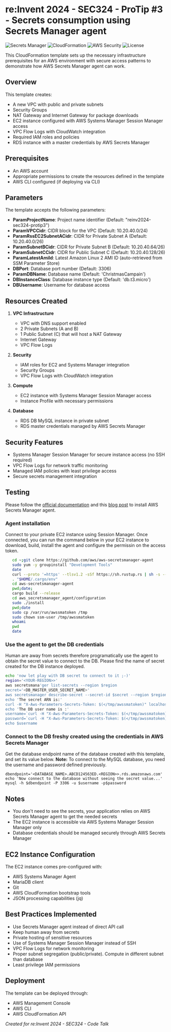 # re:Invent 2024 - SEC324 - ProTip #3 - Secrets consumption using Secrets Manager agent
![Secrets Manager](https://img.shields.io/badge/AWS-SecretsManager-orange)
![CloudFormation](https://img.shields.io/badge/CloudFormation-Templates-blue)
![AWS Security](https://img.shields.io/badge/AWS-Security-purple)
![License](https://img.shields.io/badge/License-MIT-green)


This CloudFormation template sets up the necessary infrastructure prerequisites for an AWS environment with secure access patterns to demonstrate how AWS Secrets Manager agent can work.

## Overview

This template creates:
- A new VPC with public and private subnets
- Security Groups
- NAT Gateway and Internet Gateway for package downloads
- EC2 instance configured with AWS Systems Manager Session Manager access
- VPC Flow Logs with CloudWatch integration
- Required IAM roles and policies
- RDS instance with a master credentials by AWS Secrets Manager

## Prerequisites

- An AWS account
- Appropriate permissions to create the resources defined in the template
- AWS CLI configured (if deploying via CLI)

## Parameters

The template accepts the following parameters:

- **ParamProjectName**: Project name identifier (Default: "reinv2024-sec324-protip3")
- **ParamVPCCidr**: CIDR block for the VPC (Default: 10.20.40.0/24)
- **ParamRssEC2SubnetACidr**: CIDR for Private Subnet A (Default: 10.20.40.0/26)
- **ParamSubnetBCidr**: CIDR for Private Subnet B (Default: 10.20.40.64/26)
- **ParamSubnetCCidr**: CIDR for Public Subnet C (Default: 10.20.40.128/26)
- **ParamLatestAmiId**: Latest Amazon Linux 2 AMI ID (auto-retrieved from SSM Parameter Store)
- **DBPort**: Database port number (Default: 3306)
- **ParamDBName**: Database name (Default: 'ChristmasCampain')
- **DBInstanceClass**: Database instance type (Default: 'db.t3.micro')
- **DBUsername**: Username for database access

## Resources Created

1. **VPC Infrastructure**
   - VPC with DNS support enabled
   - 2 Private Subnets (A and B)
   - 1 Public Subnet (C) that will host a NAT Gateway
   - Internet Gateway
   - VPC Flow Logs

2. **Security**
   - IAM roles for EC2 and Systems Manager integration
   - Security Groups
   - VPC Flow Logs with CloudWatch integration

3. **Compute**
   - EC2 instance with Systems Manager Session Manager access
   - Instance Profile with necessary permissions

4. **Database**
   - RDS DB MySQL instance in private subnet
   - RDS master credentials managed by AWS Secrets Manager

## Security Features

- Systems Manager Session Manager for secure instance access (no SSH required)
- VPC Flow Logs for network traffic monitoring
- Managed IAM policies with least privilege access
- Secure secrets management integration

## Testing
Please follow the [official documentation](https://docs.aws.amazon.com/secretsmanager/latest/userguide/secrets-manager-agent.html) and this [blog post](https://aws.amazon.com/blogs/security/how-to-use-the-aws-secrets-manager-agent/) to install AWS Secrets Manager agent.

### Agent installation
Connect to your private EC2 instance using Session Manager.
Once connected, you can run the command below in your EC2 instance to download, build, install the agent and configure the permissin on the access token.

   ```bash
      cd ~;git clone https://github.com/aws/aws-secretsmanager-agent
      sudo yum -y groupinstall "Development Tools"
      date
      curl --proto '=https' --tlsv1.2 -sSf https://sh.rustup.rs | sh -s -- -y
      . "$HOME/.cargo/env"
      cd aws-secretsmanager-agent
      pwd;date;
      cargo build --release
      cd aws_secretsmanager_agent/configuration
      sudo ./install
      pwd;date
      sudo cp /var/run/awssmatoken /tmp
      sudo chown ssm-user /tmp/awssmatoken
      whoami
      pwd
      date
   ```

### Use the agent to get the DB credentials
Human are away from secrets therefore programatically use the agent to obtain the secret value to connect to the DB. Please find the name of secret created for the DB instance deployed.

   ```bash
   echo 'now let play with DB secret to connect to it ;-)'
   region='<YOUR-REGION>>'
   aws secretsmana'ger list-secrets --region $region
   secret='<DB_MASTER_USER_SECRET_NAME>'
   aws secretsmanager describe-secret --secret-id $secret --region $region
   echo 'The secret ARN is:'
   curl -H "X-Aws-Parameters-Secrets-Token: $(</tmp/awssmatoken)" localhost:2773/secretsmanager/get?secretId=$secret | jq -r .ARN
   echo 'The DB user name is :'
   username=`curl -H "X-Aws-Parameters-Secrets-Token: $(</tmp/awssmatoken)" localhost:2773/secretsmanager/get?secretId=$secret | jq -r .SecretString | jq -r .username`
   password=`curl -H "X-Aws-Parameters-Secrets-Token: $(</tmp/awssmatoken)" localhost:2773/secretsmanager/get?secretId=$secret | jq -r .SecretString | jq -r .password`
   echo $username
   ```
### Connect to the DB freshy created using the credentials in AWS Secrets Manager
Get the database endpoint name of the database created with this template, and set its value below.
**Note:** To connect to the MySQL database, you need the username and password defined previously.

   ```
   dbendpoint='<DATABASE_NAME>.ABCD124563ED.<REGION>>.rds.amazonaws.com'
   echo 'Now connect to the database without seeing the secret value...'
   mysql -h $dbendpoint -P 3306 -u $username -p$password

   ```

## Notes

- You don't need to see the secrets, your application relies on AWS Secrets Manager agent to get the needed secrets
- The EC2 instance is accessible via AWS Systems Manager Session Manager only
- Database credentials should be managed securely through AWS Secrets Manager



## EC2 Instance Configuration

The EC2 instance comes pre-configured with:
- AWS Systems Manager Agent
- MariaDB client
- Git
- AWS CloudFormation bootstrap tools
- JSON processing capabilities (jq)

## Best Practices Implemented

- Use Secrets Manager agent instead of direct API call
- Keep human away from secrets
- Private hosting of sensitive resources
- Use of Systems Manager Session Manager instead of SSH
- VPC Flow Logs for network monitoring
- Proper subnet segregation (public/private). Compute in different subnet than database
- Least privilege IAM permissions

## Deployment

The template can be deployed through:
- AWS Management Console
- AWS CLI
- AWS CloudFormation API



*Created for re:Invent 2024 - SEC324 - Code Talk*